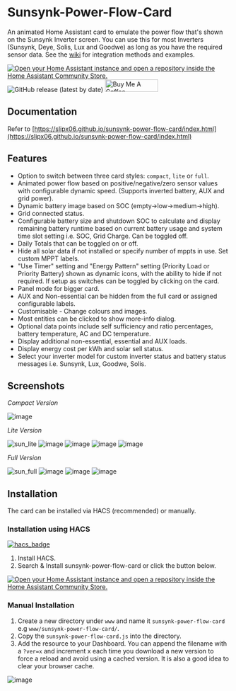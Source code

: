 # Sunsynk-Power-Flow-Card

An animated Home Assistant card to emulate the power flow that's shown on the Sunsynk Inverter screen. You can use this for most Inverters (Sunsynk, Deye, Solis, Lux and Goodwe) as long as you have the required sensor data. See the [wiki](https://github.com/slipx06/sunsynk-power-flow-card/wiki) for integration methods and examples.

[![Open your Home Assistant instance and open a repository inside the Home Assistant Community Store.](https://my.home-assistant.io/badges/hacs_repository.svg)](https://my.home-assistant.io/redirect/hacs_repository/?owner=slipx06&repository=sunsynk-power-flow-card&category=plugin)
 ![GitHub release (latest by date)](https://img.shields.io/github/v/release/slipx06/sunsynk-power-flow-card?style=for-the-badge) <a href="https://www.buymeacoffee.com/slipx" target="_blank"><img src="https://cdn.buymeacoffee.com/buttons/default-orange.png" alt="Buy Me A Coffee" height="28" width="120"></a>

## Documentation

Refer to [https://slipx06.github.io/sunsynk-power-flow-card/index.html](https://slipx06.github.io/sunsynk-power-flow-card/index.html)

## Features

* Option to switch between three card styles: `compact`, `lite` or `full`.
* Animated power flow based on positive/negative/zero sensor values with configurable dynamic speed. (Supports inverted battery, AUX and grid power).
* Dynamic battery image based on SOC (empty->low->medium->high).
* Grid connected status.
* Configurable battery size and shutdown SOC to calculate and display remaining battery runtime based on current battery usage and system time slot setting i.e. SOC, Grid Charge. Can be toggled off.
* Daily Totals that can be toggled on or off.
* Hide all solar data if not installed or specify number of mppts in use. Set custom MPPT labels.
* "Use Timer" setting and "Energy Pattern" setting (Priority Load or Priority Battery) shown as dynamic icons, with the ability to hide if not required. If setup as switches can be toggled by clicking on the card.
* Panel mode for bigger card.
* AUX and Non-essential can be hidden from the full card or assigned configurable labels.
* Customisable - Change colours and images.
* Most entities can be clicked to show more-info dialog.
* Optional data points include self sufficiency and ratio percentages, battery temperature, AC and DC temperature.
* Display additional non-essential, essential and AUX loads.
* Display energy cost per kWh and solar sell status.
* Select your inverter model for custom inverter status and battery status messages i.e. Sunsynk, Lux, Goodwe, Solis.

## Screenshots
*Compact Version*

![image](https://github.com/slipx06/sunsynk-power-flow-card/assets/7227275/ab3574b1-e8e3-487f-b486-f41c2941763a)


*Lite Version*

![sun_lite](https://github.com/slipx06/sunsynk-power-flow-card/assets/7227275/a511b3e5-ad0b-429a-915d-3bc863c1ff65)
![image](https://github.com/slipx06/sunsynk-power-flow-card/assets/7227275/1c44a09b-2914-4cbd-919d-477789137acd)
![image](https://github.com/slipx06/sunsynk-power-flow-card/assets/7227275/9e3b86d7-ba07-4a5f-92c1-2aeddbbe9518)
![image](https://github.com/slipx06/sunsynk-power-flow-card/assets/7227275/df6ec972-cb7e-4b69-925f-e8917ed98c42)
![image](https://github.com/slipx06/sunsynk-power-flow-card/assets/7227275/275b0940-a3eb-428c-8ac0-b56b1a0e543a)

*Full Version*

![sun_full](https://github.com/slipx06/sunsynk-power-flow-card/assets/7227275/791c12a0-e80a-4d30-a211-3c60b4f8ac88)
![image](https://github.com/slipx06/sunsynk-power-flow-card/assets/7227275/cd55d1e7-b821-4b3f-a308-8efca55fdda2)
![image](https://github.com/slipx06/sunsynk-power-flow-card/assets/7227275/fe4157a8-4f87-4296-b48e-2a6819c00106)
![image](https://github.com/slipx06/sunsynk-power-flow-card/assets/7227275/8f5f9f90-513a-460e-b96c-9043c9a3276d)

## Installation

The card can be installed via HACS (recommended) or manually.

### Installation using HACS
[![hacs_badge](https://img.shields.io/badge/HACS-Default-blue.svg)](https://github.com/custom-components/hacs)


1. Install HACS.
2. Search & Install sunsynk-power-flow-card or click the button below.

[![Open your Home Assistant instance and open a repository inside the Home Assistant Community Store.](https://my.home-assistant.io/badges/hacs_repository.svg)](https://my.home-assistant.io/redirect/hacs_repository/?owner=slipx06&repository=sunsynk-power-flow-card&category=plugin)

### Manual Installation

1. Create a new directory under `www` and name it `sunsynk-power-flow-card` e.g `www/sunsynk-power-flow-card/`.
2. Copy the `sunsynk-power-flow-card.js` into the directory.
3. Add the resource to your Dashboard. You can append the filename with a `?ver=x` and increment x each time you download a new version to force a reload and avoid using a cached version. It is also a good idea to clear your browser cache.

![image](https://user-images.githubusercontent.com/7227275/235441241-93ab0c7d-341d-428f-8ca8-60ec932dde2d.png)


